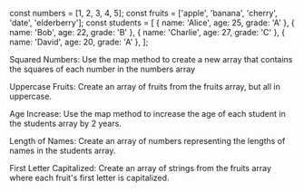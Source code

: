 const numbers = [1, 2, 3, 4, 5];
const fruits = ['apple', 'banana', 'cherry', 'date', 'elderberry'];
const students = [
  { name: 'Alice', age: 25, grade: 'A' },
  { name: 'Bob', age: 22, grade: 'B' },
  { name: 'Charlie', age: 27, grade: 'C' },
  { name: 'David', age: 20, grade: 'A' },
];


Squared Numbers:
Use the map method to create a new array that contains the squares of each number in the numbers array

Uppercase Fruits:
Create an array of fruits from the fruits array, but all in uppercase.

Age Increase:
Use the map method to increase the age of each student in the students array by 2 years.

Length of Names:
Create an array of numbers representing the lengths of names in the students array.

First Letter Capitalized:
Create an array of strings from the fruits array where each fruit's first letter is capitalized.